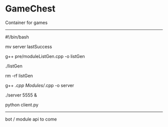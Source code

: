 # GameChest
Container for games

------------------

#!/bin/bash

mv server lastSuccess

g++ pre/moduleListGen.cpp -o listGen

./listGen

rm -rf listGen

g++ *.cpp Modules/*.cpp -o server

./server 5555 &

python client.py

------------------

bot / module api to come
